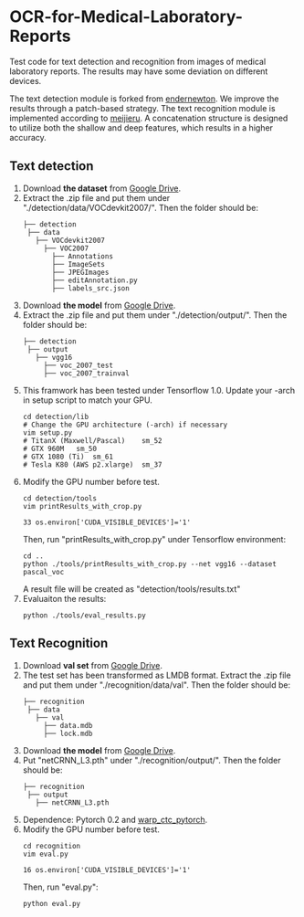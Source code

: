 # OCR-for-Medical-Laboratory-Reports

Test code for text detection and recognition from images of medical laboratory reports. The results may have some deviation on different devices.

The text detection module is forked from [endernewton](https://github.com/endernewton/tf-faster-rcnn). We improve the results through a patch-based strategy.
The text recognition module is implemented according to [meijieru](https://github.com/meijieru/crnn.pytorch). A concatenation structure is designed to utilize both the shallow and deep features, which results in a higher accuracy.

## Text detection
1. Download **the dataset** from [Google Drive](https://drive.google.com/file/d/1c8F2ZmqFhvc8_QQEJBxKhUYdsMSBgReJ/view?usp=sharing). 
2. Extract the .zip file and put them under "./detection/data/VOCdevkit2007/". Then the folder should be:
   ```
   ├── detection
    ├── data
      ├── VOCdevkit2007
        ├── VOC2007
          ├── Annotations
          ├── ImageSets
          ├── JPEGImages
          ├── editAnnotation.py
          ├── labels_src.json
   ```
3. Download **the model** from [Google Drive](https://drive.google.com/file/d/1vIsscaZwqY0QWTu12Ah24gyYKuu7YF0y/view?usp=sharing).
4. Extract the .zip file and put them under "./detection/output/". Then the folder should be:
   ```
   ├── detection
    ├── output
      ├── vgg16
        ├── voc_2007_test
        ├── voc_2007_trainval
   ```
5. This framwork has been tested under Tensorflow 1.0. Update your -arch in setup script to match your GPU.
   ```
   cd detection/lib
   # Change the GPU architecture (-arch) if necessary
   vim setup.py
   # TitanX (Maxwell/Pascal)	sm_52
   # GTX 960M	sm_50
   # GTX 1080 (Ti)	sm_61
   # Tesla K80 (AWS p2.xlarge)	sm_37
   ```
6. Modify the GPU number before test.
   ```
   cd detection/tools
   vim printResults_with_crop.py
   
   33 os.environ['CUDA_VISIBLE_DEVICES']='1'
   ```
   Then, run "printResults_with_crop.py" under Tensorflow environment:
   ```
   cd ..
   python ./tools/printResults_with_crop.py --net vgg16 --dataset pascal_voc
   ```
   A result file will be created as "detection/tools/results.txt" 
7. Evaluaiton the results:
   ```
   python ./tools/eval_results.py
   ```
## Text Recognition 
1. Download **val set** from [Google Drive](https://drive.google.com/file/d/13zBDjnC88b5YmYxrDuvJrhcDDUOfnahE/view?usp=sharing). 
2. The test set has been transformed as LMDB format. Extract the .zip file and put them under "./recognition/data/val". Then the folder should be:
   ```
   ├── recognition
    ├── data
      ├── val
        ├── data.mdb
        ├── lock.mdb
   ```
3. Download **the model** from [Google Drive](https://drive.google.com/file/d/1o4UX7lO04NOncPpr8ecnTPOMAVCnDtJi/view?usp=sharing).
4. Put "netCRNN_L3.pth" under "./recognition/output/". Then the folder should be:
   ```
   ├── recognition
    ├── output
      ├── netCRNN_L3.pth
   ```
5. Dependence: Pytorch 0.2 and [warp_ctc_pytorch](https://github.com/SeanNaren/warp-ctc/tree/pytorch_bindings/pytorch_binding).
6. Modify the GPU number before test.
   ```
   cd recognition
   vim eval.py
   
   16 os.environ['CUDA_VISIBLE_DEVICES']='1'
   ```
   Then, run "eval.py":
   ```
   python eval.py
   ```
